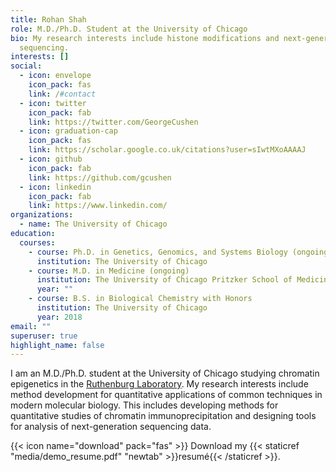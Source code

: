 ```yaml
---
title: Rohan Shah
role: M.D./Ph.D. Student at the University of Chicago
bio: My research interests include histone modifications and next-generation
  sequencing.
interests: []
social:
  - icon: envelope
    icon_pack: fas
    link: /#contact
  - icon: twitter
    icon_pack: fab
    link: https://twitter.com/GeorgeCushen
  - icon: graduation-cap
    icon_pack: fas
    link: https://scholar.google.co.uk/citations?user=sIwtMXoAAAAJ
  - icon: github
    icon_pack: fab
    link: https://github.com/gcushen
  - icon: linkedin
    icon_pack: fab
    link: https://www.linkedin.com/
organizations:
  - name: The University of Chicago
education:
  courses:
    - course: Ph.D. in Genetics, Genomics, and Systems Biology (ongoing)
      institution: The University of Chicago
    - course: M.D. in Medicine (ongoing)
      institution: The University of Chicago Pritzker School of Medicine
      year: ""
    - course: B.S. in Biological Chemistry with Honors
      institution: The University of Chicago
      year: 2018
email: ""
superuser: true
highlight_name: false
---
```

I am an M.D./Ph.D. student at the University of Chicago studying chromatin epigenetics in the [Ruthenburg Laboratory](http://ruthenlab.org/). My research interests include method development for quantitative applications of common techniques in modern molecular biology. This includes developing methods for quantitative studies of chromatin immunoprecipitation and designing tools for analysis of next-generation sequencing data.

{{< icon name="download" pack="fas" >}} Download my {{< staticref "media/demo_resume.pdf" "newtab" >}}resumé{{< /staticref >}}.